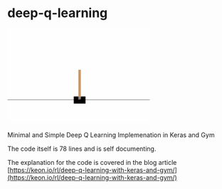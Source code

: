 # deep-q-learning

![animation](./assets/animation.gif)

Minimal and Simple Deep Q Learning Implemenation in Keras and Gym

The code itself is 78 lines and is self documenting.


The explanation for the code is covered in the blog article [https://keon.io/rl/deep-q-learning-with-keras-and-gym/](https://keon.io/rl/deep-q-learning-with-keras-and-gym/)

